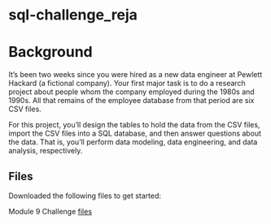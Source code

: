 # sql-challenge_reja


# Background # 

It’s been two weeks since you were hired as a new data engineer at Pewlett Hackard (a fictional company). Your first major task is to do a research project about people whom the company employed during the 1980s and 1990s. All that remains of the employee database from that period are six CSV files.

For this project, you’ll design the tables to hold the data from the CSV files, import the CSV files into a SQL database, and then answer questions about the data. That is, you’ll perform data modeling, data engineering, and data analysis, respectively.

## Files ##

Downloaded the following files to get started:

Module 9 Challenge [files](https://courses.bootcampspot.com/courses/3819/assignments/56681?module_item_id=999676)
